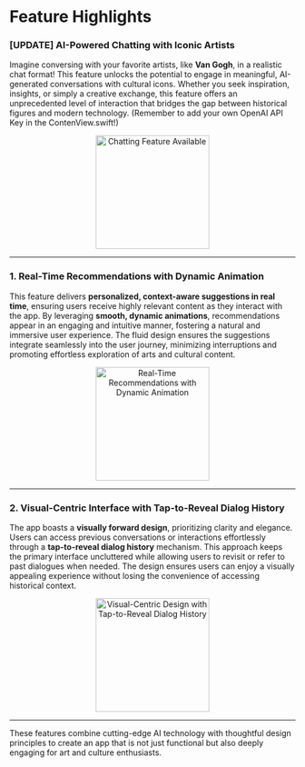 # Feature Highlights

### [UPDATE] AI-Powered Chatting with Iconic Artists  
Imagine conversing with your favorite artists, like **Van Gogh**, in a realistic chat format! This feature unlocks the potential to engage in meaningful, AI-generated conversations with cultural icons. Whether you seek inspiration, insights, or simply a creative exchange, this feature offers an unprecedented level of interaction that bridges the gap between historical figures and modern technology. (Remember to add your own OpenAI API Key in the ContenView.swift!)

<p align="center">
  <img src="https://github.com/user-attachments/assets/532c8735-589d-4932-8346-aa99ed1f685f" width="200" alt="Chatting Feature Available">
</p>

---

### 1. Real-Time Recommendations with Dynamic Animation  
This feature delivers **personalized, context-aware suggestions in real time**, ensuring users receive highly relevant content as they interact with the app. By leveraging **smooth, dynamic animations**, recommendations appear in an engaging and intuitive manner, fostering a natural and immersive user experience. The fluid design ensures the suggestions integrate seamlessly into the user journey, minimizing interruptions and promoting effortless exploration of arts and cultural content.

<p align="center">
  <img src="https://github.com/user-attachments/assets/96b30d42-5805-4add-89a3-29a2c761a1c8" width="200" alt="Real-Time Recommendations with Dynamic Animation">
</p>

---

### 2. Visual-Centric Interface with Tap-to-Reveal Dialog History  
The app boasts a **visually forward design**, prioritizing clarity and elegance. Users can access previous conversations or interactions effortlessly through a **tap-to-reveal dialog history** mechanism. This approach keeps the primary interface uncluttered while allowing users to revisit or refer to past dialogues when needed. The design ensures users can enjoy a visually appealing experience without losing the convenience of accessing historical context.

<p align="center">
  <img src="https://github.com/user-attachments/assets/12e4bdc1-6e10-453f-bfd3-7450e78ea7c7" width="200" alt="Visual-Centric Design with Tap-to-Reveal Dialog History">
</p>

---

These features combine cutting-edge AI technology with thoughtful design principles to create an app that is not just functional but also deeply engaging for art and culture enthusiasts.
